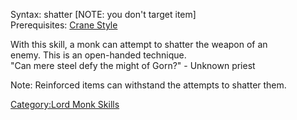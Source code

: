 Syntax: shatter <victim> \[NOTE: you don't target item\]  
Prerequisites: [Crane Style](Crane_Style "wikilink")

With this skill, a monk can attempt to shatter the weapon of an  
enemy. This is an open-handed technique.  
"Can mere steel defy the might of Gorn?" - Unknown priest

Note: Reinforced items can withstand the attempts to shatter them.

[Category:Lord Monk Skills](Category:Lord_Monk_Skills "wikilink")
